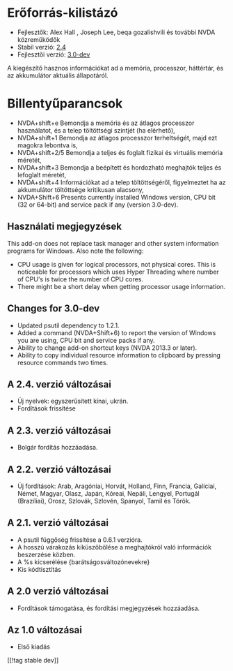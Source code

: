 # Erőforrás-kilistázó #

* Fejlesztők: Alex Hall , Joseph Lee, beqa gozalishvili és további NVDA
  közreműködők
* Stabil verzió: [2.4][1]
* Fejlesztői verzió: [3.0-dev][2]

A kiegészítő hasznos információkat ad a memória, processzor, háttértár, és
az akkumulátor aktuális állapotáról.

# Billentyűparancsok #

* NVDA+shift+e Bemondja a memória és az átlagos processzor használatot, és a
  telep töltöttségi szintjét (ha elérhető),
* NVDA+shift+1 Bemondja az átlagos processzor terheltségét, majd ezt magokra
  lebontva is,
* NVDA+shift+2/5 Bemondja a teljes és foglalt fizikai és virtuális memória
  méretét,
* NVDA+shift+3 Bemondja a beépített és hordozható meghajtók teljes és
  lefoglalt méretét,
* NVDA+shift+4 Információkat ad a telep töltöttségéről, figyelmeztet ha az
  akkumulátor töltöttsége kritikusan alacsony,
* NVDA+Shift+6 Presents currently installed Windows version, CPU bit (32 or
  64-bit) and service pack if any (version 3.0-dev).

## Használati megjegyzések ##

This add-on does not replace task manager and other system information
programs for Windows. Also note the following:

* CPU usage is given for logical processors, not physical cores. This is
  noticeable for processors which uses Hyper Threading where number of CPU's
  is twice the number of CPU cores.
* There might be a short delay when getting processor usage information.

## Changes for 3.0-dev ##

* Updated psutil dependency to 1.2.1.
* Added a command (NVDA+Shift+6) to report the version of Windows you are
  using, CPU bit and service packs if any.
* Ability to change add-on shortcut keys (NVDA 2013.3 or later).
* Ability to copy individual resource information to clipboard by pressing
  resource commands two times.

## A 2.4. verzió változásai ##

* Új nyelvek: egyszerűsített kínai, ukrán.
* Fordítások frissítése

## A 2.3. verzió változásai ##

* Bolgár fordítás hozzáadása.

## A 2.2. verzió változásai ##

* Új fordítások: Arab, Aragóniai, Horvát, Holland, Finn, Francia, Galíciai,
  Német, Magyar, Olasz, Japán, Kóreai, Nepáli, Lengyel, Portugál
  (Brazíliai), Orosz, Szlovák, Szlovén, Spanyol, Tamil és Török.

## A 2.1. verzió változásai ##

* A psutil függőség frissítése a 0.6.1 verzióra.
* A hosszú várakozás kiküszöbölése a meghajtókról való információk
  beszerzése közben.
* A %s kicserélése {barátságosváltozónevekre}
* Kis kódtisztítás

## A 2.0 verzió változásai ##

* Fordítások támogatása, és fordítási megjegyzések hozzáadása.

## Az 1.0 változásai ##

* Első kiadás

[[!tag stable dev]]

[1]: http://addons.nvda-project.org/files/get.php?file=rm

[2]: http://addons.nvda-project.org/files/get.php?file=rm-dev
